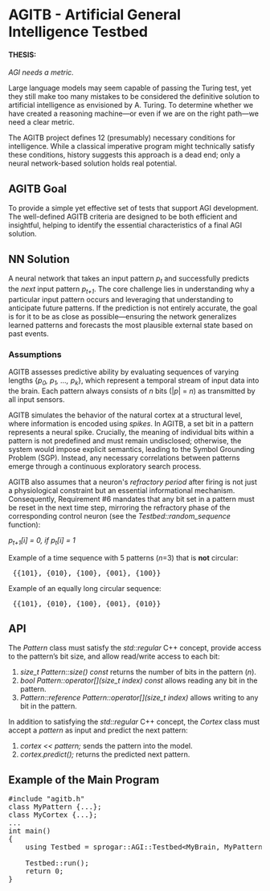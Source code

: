 # AGITB - Artificial General Intelligence Testbed  

#### THESIS:  
  _AGI needs a metric._  

Large language models may seem capable of passing the Turing test, yet they still make too many mistakes to be considered the definitive solution to artificial intelligence as envisioned by A. Turing. To determine whether we have created a reasoning machine—or even if we are on the right path—we need a clear metric.  

The AGITB project defines 12 (presumably) necessary conditions for intelligence. While a classical imperative program might technically satisfy these conditions, history suggests this approach is a dead end; only a neural network-based solution holds real potential.  

## AGITB Goal  
To provide a simple yet effective set of tests that support AGI development. The well-defined AGITB criteria are designed to be both efficient and insightful, helping to identify the essential characteristics of a final AGI solution.  

## NN Solution  
A neural network that takes an input pattern _p<sub>t</sub>_ and successfully predicts the *next* input pattern _p<sub>t+1</sub>_. The core challenge lies in understanding why a particular input pattern occurs and leveraging that understanding to anticipate future patterns. If the prediction is not entirely accurate, the goal is for it to be as close as possible—ensuring the network generalizes learned patterns and forecasts the most plausible external state based on past events.  

### Assumptions  
AGITB assesses predictive ability by evaluating sequences of varying lengths {_p<sub>0</sub>, p<sub>1</sub>, ..., p<sub>k</sub>_}, which represent a temporal stream of input data into the brain. Each pattern always consists of _n_ bits (|_p_| = _n_) as transmitted by all input sensors.

AGITB simulates the behavior of the natural cortex at a structural level, where information is encoded using _spikes_. In AGITB, a set bit in a pattern represents a neural spike. Crucially, the meaning of individual bits within a pattern is not predefined and must remain undisclosed; otherwise, the system would impose explicit semantics, leading to the Symbol Grounding Problem (SGP). Instead, any necessary correlations between patterns emerge through a continuous exploratory search process.  

AGITB also assumes that a neuron's _refractory period_ after firing is not just a physiological constraint but an essential informational mechanism. Consequently, Requirement #6 mandates that any bit set in a pattern must be reset in the next time step, mirroring the refractory phase of the corresponding control neuron (see the _Testbed::random_sequence_ function): 

_p<sub>t+1</sub>[i] = 0, if p<sub>t</sub>[i] = 1_  

Example of a time sequence with 5 patterns (_n_=3) that is **not** circular:  
<pre> {{101}, {010}, {100}, {001}, {100}} </pre>  
Example of an equally long circular sequence:  
<pre> {{101}, {010}, {100}, {001}, {010}} </pre>  

## API  
The _Pattern_ class must satisfy the _std::regular<Pattern>_ C++ concept, provide access to the pattern’s bit size, and allow read/write access to each bit:  
1. _size_t Pattern::size() const_ returns the number of bits in the pattern (_n_).  
2. _bool Pattern::operator[](size_t index) const_ allows reading any bit in the pattern.  
3. _Pattern::reference Pattern::operator[](size_t index)_ allows writing to any bit in the pattern.  

In addition to satisfying the _std::regular<Cortex>_ C++ concept, the _Cortex_ class must accept a _pattern_ as input and predict the next pattern:  
1. _cortex << pattern;_ sends the pattern into the model.  
2. _cortex.predict();_ returns the predicted next pattern.  

## Example of the Main Program  

<pre>
#include "agitb.h"
class MyPattern {...};
class MyCortex {...};
...
int main()
{
	using Testbed = sprogar::AGI::Testbed&lt;MyBrain, MyPattern, 500/*SimulatedInfinity&gt;;
	
	Testbed::run();
	return 0;
}
</pre>
